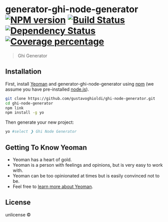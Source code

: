 # generator-ghi-node-generator [![NPM version][npm-image]][npm-url] [![Build Status][travis-image]][travis-url] [![Dependency Status][daviddm-image]][daviddm-url] [![Coverage percentage][coveralls-image]][coveralls-url]
> Ghi Generator

## Installation

First, install [Yeoman](http://yeoman.io) and generator-ghi-node-generator using [npm](https://www.npmjs.com/) (we assume you have pre-installed [node.js](https://nodejs.org/)).

```bash
git clone https://github.com/gustavoghioldi/ghi-node-generator.git
cd ghi-node-generator
npm link
npm install -g yo
```

Then generate your new project:

```bash
yo #select ❯ Ghi Node Generator 
```

## Getting To Know Yeoman

 * Yeoman has a heart of gold.
 * Yeoman is a person with feelings and opinions, but is very easy to work with.
 * Yeoman can be too opinionated at times but is easily convinced not to be.
 * Feel free to [learn more about Yeoman](http://yeoman.io/).

## License

unlicense © []()


[npm-image]: https://badge.fury.io/js/generator-ghi-node-generator.svg
[npm-url]: https://npmjs.org/package/generator-ghi-node-generator
[travis-image]: https://travis-ci.org//generator-ghi-node-generator.svg?branch=master
[travis-url]: https://travis-ci.org//generator-ghi-node-generator
[daviddm-image]: https://david-dm.org//generator-ghi-node-generator.svg?theme=shields.io
[daviddm-url]: https://david-dm.org//generator-ghi-node-generator
[coveralls-image]: https://coveralls.io/repos//generator-ghi-node-generator/badge.svg
[coveralls-url]: https://coveralls.io/r//generator-ghi-node-generator
